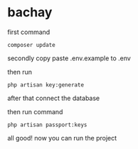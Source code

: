# bachay
 
first command

```
composer update
```

secondly copy paste .env.example to .env

then run

```
php artisan key:generate
```

after that connect the database

then run command

```
php artisan passport:keys
```

all good! now you can run the project